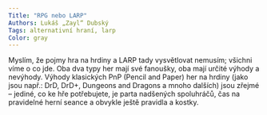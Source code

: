 ```yaml
---
Title: "RPG nebo LARP"
Authors: Lukáš „Zayl“ Dubský
Tags: alternativní hraní, larp
Color: gray
---
```

Myslím, že pojmy hra na hrdiny a LARP tady vysvětlovat nemusím; všichni víme o co jde. Oba dva typy her mají své fanoušky, oba mají určité výhody a nevýhody. Výhody klasických PnP (Pencil and Paper) her na hrdiny (jako jsou např.: DrD, DrD+, Dungeons and Dragons a mnoho dalších) jsou zřejmé – jediné, co ke hře potřebujete, je parta nadšených spoluhráčů, čas na pravidelné herní seance a obvykle ještě pravidla a kostky.

